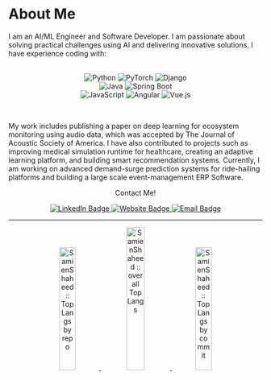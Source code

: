 # About Me

I am an AI/ML Engineer and Software Developer. I am passionate about solving practical challenges using AI and delivering innovative solutions. I have experience coding with:
<p align="center">
  <br>
<img src="https://img.shields.io/badge/Python-3776AB?style=for-the-badge&logo=python&logoColor=white" alt="Python" />  
<img src="https://img.shields.io/badge/PyTorch-EE4C2C?style=for-the-badge&logo=pytorch&logoColor=white" alt="PyTorch" />  
<img src="https://img.shields.io/badge/Django-092E20?style=for-the-badge&logo=django&logoColor=white" alt="Django" />  
  <br>
<img src="https://img.shields.io/badge/Java-007396?style=for-the-badge&logo=java&logoColor=white" alt="Java" />  
<img src="https://img.shields.io/badge/Spring_Boot-6DB33F?style=for-the-badge&logo=spring-boot&logoColor=white" alt="Spring Boot" /> 
  <br>
<img src="https://img.shields.io/badge/JavaScript-F7DF1E?style=for-the-badge&logo=javascript&logoColor=black" alt="JavaScript" />  
<img src="https://img.shields.io/badge/Angular-DD0031?style=for-the-badge&logo=angular&logoColor=white" alt="Angular" />  
<img src="https://img.shields.io/badge/Vue.js-4FC08D?style=for-the-badge&logo=vue.js&logoColor=white" alt="Vue.js" />
  </p>
 
<br>

My work includes publishing a paper on deep learning for ecosystem monitoring using audio data, which was accepted by The Journal of Acoustic Society of America. I have also contributed to projects such as improving medical simulation runtime for healthcare, creating an adaptive learning platform, and building smart recommendation systems. Currently, I am working on advanced demand-surge prediction systems for ride-hailing platforms and building a large scale event-management ERP Software. <br>

<p align="center"> Contact Me! </p>

<div id="badges" align="center">
  <a href="http://linkedin.com/in/samienshaheed">
    <img src="https://img.shields.io/badge/LinkedIn-blue?style=flat-square&logo=linkedin&logoColor=white" alt="LinkedIn Badge"/>
  </a>
  <a href="https://samienshaheed.github.io/portfolio/">
    <img src="https://img.shields.io/badge/Visit_My_Site-FF5722?style=flat-square&logo=rocket&logoColor=white" alt="Website Badge"/>
  </a>
  <a href="mailto:samienshaheed@gmail.com">
  <img src="https://img.shields.io/badge/Email-D14836?style=flat-square&logo=gmail&logoColor=white" alt="Email Badge"/>
</a>
</div>
<div align="center">
<img src="https://komarev.com/ghpvc/?username=SamienShaheed&style=flat-square&color=red" alt=""/>
</div>

___

<p align="center">
  <a href="https://github.com/SamienShaheed">
    <img src="https://github-profile-summary-cards.vercel.app/api/cards/repos-per-language?username=SamienShaheed&theme=gruvbox&layout=compact&hide_border=true"
    alt="SamienShaheed :: Top Langs by repo" width="25%" />
  </a>
  <a href="https://github.com/SamienShaheed">
    <img src="https://github-readme-stats.vercel.app/api/top-langs/?username=SamienShaheed&langs_count=6&theme=gruvbox&layout=compact&hide_border=true"
    alt="SamienShaheed :: overall Top Langs" width="27%" />
  </a>
  <a href="https://github.com/SamienShaheed">
    <img src="https://github-profile-summary-cards.vercel.app/api/cards/most-commit-language?username=SamienShaheed&theme=gruvbox&layout=compact&hide_border=true"
    alt="SamienShaheed :: Top Langs by commit" width="25%" />
  </a>
</p>
